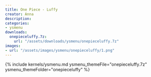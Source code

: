 ```yaml
---
title: One Piece - Luffy
creator: Anna
description: 
categories:
- ysmenu
downloads:
  onepieceluffy.7z:
    url: "/assets/downloads/ysmenu/onepieceluffy.7z"
images:
- url: "/assets/images/ysmenu/onepieceluffy/1.png"
---
```


{% include kernels/ysmenu.md ysmenu_themeFile="onepieceluffy.7z" ysmenu_themeFolder="onepieceluffy" %}
